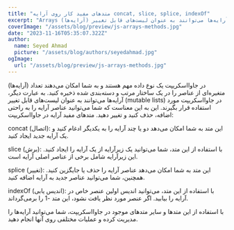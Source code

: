 ```yaml
---
title: "متدهای مفید کار روی آرایه concat, slice, splice, indexOf"
excerpt: "Arrays (آرایه‌ها) در جاوااسکریپت یک نوع داده مهم هستند و به شما امکان می‌دهند تعداد متغیره‌ای از عناصر را در یک ساختار مرتب و دسته‌بندی شده ذخیره کنید. به عبارت دیگر، آرایه‌ها می‌توانند به عنوان لیست‌های قابل تغییر (mutable lists) در جاوااسکریپت مورد استفاده قرار بگیرند. این به این معناست که شما می‌توانید عناصر آرایه را به راحتی اضافه، حذف کنید و تغییر دهید."
coverImage: "/assets/blog/preview/js-arrays-methods.jpg"
date: "2023-11-16T05:35:07.322Z"
author:
  name: Seyed Ahmad
  picture: "/assets/blog/authors/seyedahmad.jpg"
ogImage:
  url: "/assets/blog/preview/js-arrays-methods.jpg"
---
```


(آرایه‌ها) در جاوااسکریپت یک نوع داده مهم هستند و به شما امکان می‌دهند تعداد متغیره‌ای از عناصر را در یک ساختار مرتب و دسته‌بندی شده ذخیره کنید. به عبارت دیگر، آرایه‌ها می‌توانند به عنوان لیست‌های قابل تغییر (mutable lists) در جاوااسکریپت مورد استفاده قرار بگیرند. این به این معناست که شما می‌توانید عناصر آرایه را به راحتی اضافه، حذف کنید و تغییر دهید.
متدهای مفید آرایه در جاوااسکریپت:

concat (اتصال): این متد به شما امکان می‌دهد دو یا چند آرایه را به یکدیگر ادغام کنید و یک آرایه جدید ایجاد کنید.

slice (برش): با استفاده از این متد، شما می‌توانید یک زیرآرایه از یک آرایه را ایجاد کنید. این زیرآرایه شامل برخی از عناصر اصلی آرایه است.

splice (تغییر): این متد به شما امکان می‌دهد عناصر آرایه را حذف یا جایگزین کنید. همچنین، شما می‌توانید عناصر جدید به آرایه اضافه کنید.

indexOf (اندیس یابی): با استفاده از این متد، می‌توانید اندیس اولین عنصر خاص در آرایه را بیابید. اگر عنصر مورد نظر یافت نشود، این متد -1 را برمی‌گرداند.

با استفاده از این متدها و سایر متدهای موجود در جاوااسکریپت، شما می‌توانید آرایه‌ها را مدیریت کرده و عملیات مختلفی روی آنها انجام دهید.
